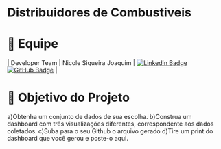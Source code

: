 # Distribuidores de Combustiveis
# 👥 Equipe
| Developer Team  | Nicole Siqueira Joaquim               |         [![Linkedin Badge](https://img.shields.io/badge/Linkedin-blue?style=flat-square&logo=Linkedin&logoColor=white)](https://www.linkedin.com/in/nicole-siqueira-2538b1252?trk=contact-info) [![GitHub Badge](https://img.shields.io/badge/GitHub-111217?style=flat-square&logo=github&logoColor=white)](https://github.com/NicoleJoaquim/)        |
# 🎯 Objetivo do Projeto
a)Obtenha um conjunto de dados de sua escolha. 
b)Construa um dashboard com três visualizações diferentes, correspondente aos dados coletados. 
c)Suba para o seu Github o arquivo gerado
d)Tire um print do dashboard  que você gerou  e poste-o aqui.

